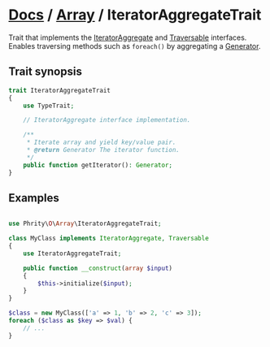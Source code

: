 # [Docs](../../README.md) / [Array](../Array.md) / IteratorAggregateTrait

Trait that implements the [IteratorAggregate](https://www.php.net/manual/en/class.iteratoraggregate) and
[Traversable](https://www.php.net/manual/en/class.traversable.php) interfaces.
Enables traversing methods such as `foreach()` by aggregating a [Generator](https://www.php.net/manual/en/class.generator).

## Trait synopsis

```php
trait IteratorAggregateTrait
{
    use TypeTrait;

    // IteratorAggregate interface implementation.

    /**
     * Iterate array and yield key/value pair.
     * @return Generator The iterator function.
     */
    public function getIterator(): Generator;
}
```

## Examples

```php

use Phrity\O\Array\IteratorAggregateTrait;

class MyClass implements IteratorAggregate, Traversable
{
    use IteratorAggregateTrait;

    public function __construct(array $input)
    {
        $this->initialize($input);
    }
}

$class = new MyClass(['a' => 1, 'b' => 2, 'c' => 3]);
foreach ($class as $key => $val) {
    // ...
}
```
